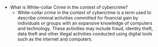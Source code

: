 - What is White-collar Crime in the context of cybercrime?
	- White-collar crime in the context of cybercrime is a term used to describe criminal activities committed for financial gain by individuals or groups with an expansive knowledge of computers and technology. These activities may include fraud, identity theft, data theft and other illegal activities conducted using digital tools such as the internet and computers.